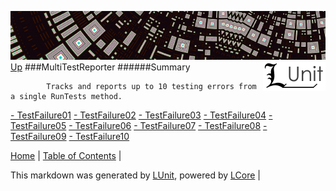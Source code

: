 ![](../Content/LUnit-banner-small.png "")
[<img align="right" src="../Content/LUnit-logo-small.png">](../../README.md)
[Up](../LUnit.md)
###MultiTestReporter
######Summary

            Tracks and reports up to 10 testing errors from a single RunTests method.
            
[ - TestFailure01](MultiTestReporter_TestFailure01.md)
[ - TestFailure02](MultiTestReporter_TestFailure02.md)
[ - TestFailure03](MultiTestReporter_TestFailure03.md)
[ - TestFailure04](MultiTestReporter_TestFailure04.md)
[ - TestFailure05](MultiTestReporter_TestFailure05.md)
[ - TestFailure06](MultiTestReporter_TestFailure06.md)
[ - TestFailure07](MultiTestReporter_TestFailure07.md)
[ - TestFailure08](MultiTestReporter_TestFailure08.md)
[ - TestFailure09](MultiTestReporter_TestFailure09.md)
[ - TestFailure10](MultiTestReporter_TestFailure10.md)

[Home](../../README.md) | [Table of Contents](../../TableOfContents.md) | 


This markdown was generated by [LUnit](https://github.com/CodeSingularity/LUnit), powered by [LCore](https://github.com/CodeSingularity/LCore) | 

